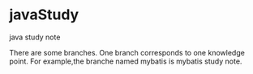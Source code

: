 # javaStudy
java study note

There are some branches.
One branch corresponds to one knowledge point.
For example,the branche named mybatis is mybatis study note.
